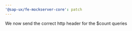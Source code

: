 ```yaml
---
'@sap-ux/fe-mockserver-core': patch
---
```


We now send the correct http header for the $count queries
